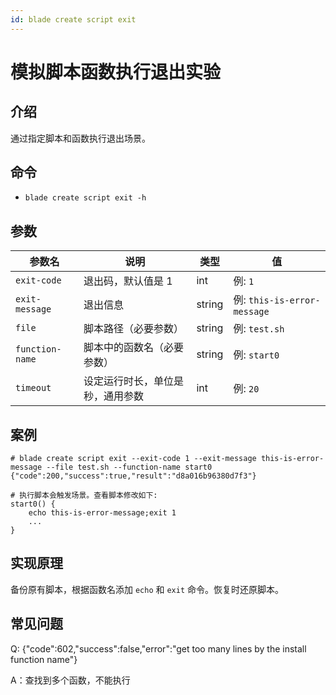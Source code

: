 ```yaml
---
id: blade create script exit
---
```


# 模拟脚本函数执行退出实验

## 介绍

通过指定脚本和函数执行退出场景。

## 命令

* `blade create script exit -h`

## 参数

| 参数名             | 说明               | 类型     | 值                          |
|-----------------|------------------|--------|----------------------------|
| `exit-code`     | 退出码，默认值是 1       | int    | 例: `1`                     |
| `exit-message`  | 退出信息             | string | 例: `this-is-error-message` |
| `file`          | 脚本路径（必要参数）       | string | 例: `test.sh`               |
| `function-name` | 脚本中的函数名（必要参数）    | string | 例: `start0`                |
| `timeout`       | 设定运行时长，单位是秒，通用参数 | int    | 例: `20`                    |

## 案例

```text
# blade create script exit --exit-code 1 --exit-message this-is-error-message --file test.sh --function-name start0
{"code":200,"success":true,"result":"d8a016b96380d7f3"}

# 执行脚本会触发场景。查看脚本修改如下:
start0() {
    echo this-is-error-message;exit 1
    ...
}
```

## 实现原理

备份原有脚本，根据函数名添加 `echo` 和 `exit` 命令。恢复时还原脚本。

## 常见问题
Q: {"code":602,"success":false,"error":"get too many lines by the install function name"} 

A：查找到多个函数，不能执行
